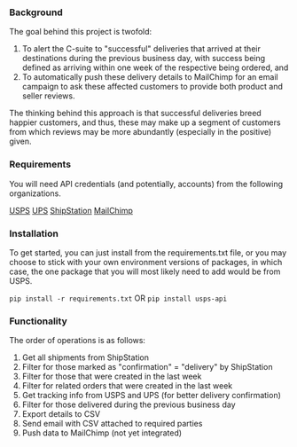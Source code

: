 ### Background

The goal behind this project is twofold:

1) To alert the C-suite to "successful" deliveries that arrived at their destinations during the previous business day, with success being defined as arriving within one week of the respective being ordered, and
2) To automatically push these delivery details to MailChimp for an email campaign to ask these affected customers to provide both product and seller reviews.

The thinking behind this approach is that successful deliveries breed happier customers, and thus, these may make up a segment of customers from which reviews may be more abundantly (especially in the positive) given.

### Requirements

You will need API credentials (and potentially, accounts) from the following organizations.

[USPS](https://www.usps.com/business/web-tools-apis/)
[UPS](https://www.ups.com/upsdeveloperkit?loc=en_US)
[ShipStation](https://ship9.shipstation.com/settings/api)
[MailChimp](https://mailchimp.com/)


### Installation

To get started, you can just install from the requirements.txt file, or you may choose to stick with your own environment versions of packages, in which case, the one package that you will most likely need to add would be from USPS.

`
pip install -r requirements.txt
`
OR
`
pip install usps-api
`

### Functionality

The order of operations is as follows:
1. Get all shipments from ShipStation
2. Filter for those marked as "confirmation" = "delivery" by ShipStation
3. Filter for those that were created in the last week
4. Filter for related orders that were created in the last week
5. Get tracking info from USPS and UPS (for better delivery confirmation)
6. Filter for those delivered during the previous business day
7. Export details to CSV
8. Send email with CSV attached to required parties
9. Push data to MailChimp (not yet integrated)
